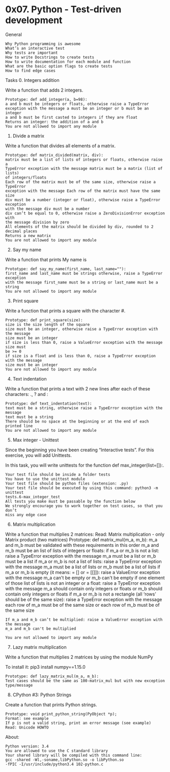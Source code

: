 0x07. Python - Test-driven development
======================================


General

    Why Python programming is awesome
    What’s an interactive test
    Why tests are important
    How to write Docstrings to create tests
    How to write documentation for each module and function
    What are the basic option flags to create tests
    How to find edge cases



Tasks
0. Integers addition

Write a function that adds 2 integers.

    Prototype: def add_integer(a, b=98):
    a and b must be integers or floats, otherwise raise a TypeError 
    exception with the message a must be an integer or b must be an integer
    a and b must be first casted to integers if they are float
    Returns an integer: the addition of a and b
    You are not allowed to import any module




1. Divide a matrix

Write a function that divides all elements of a matrix.

    Prototype: def matrix_divided(matrix, div):
    matrix must be a list of lists of integers or floats, otherwise raise a 
    TypeError exception with the message matrix must be a matrix (list of lists) 
    of integers/floats
    Each row of the matrix must be of the same size, otherwise raise a TypeError 
    exception with the message Each row of the matrix must have the same size
    div must be a number (integer or float), otherwise raise a TypeError exception 
    with the message div must be a number
    div can’t be equal to 0, otherwise raise a ZeroDivisionError exception with 
    the message division by zero
    All elements of the matrix should be divided by div, rounded to 2 decimal places
    Returns a new matrix
    You are not allowed to import any module




2. Say my name

Write a function that prints My name is <first name> <last name>

    Prototype: def say_my_name(first_name, last_name=""):
    first_name and last_name must be strings otherwise, raise a TypeError exception 
    with the message first_name must be a string or last_name must be a string
    You are not allowed to import any module




3. Print square

Write a function that prints a square with the character #.

    Prototype: def print_square(size):
    size is the size length of the square
    size must be an integer, otherwise raise a TypeError exception with the message 
    size must be an integer
    if size is less than 0, raise a ValueError exception with the message size must 
    be >= 0
    if size is a float and is less than 0, raise a TypeError exception with the message 
    size must be an integer
    You are not allowed to import any module




4. Text indentation

Write a function that prints a text with 2 new lines after each of these characters: 
., ? and :

    Prototype: def text_indentation(text):
    text must be a string, otherwise raise a TypeError exception with the message 
    text must be a string
    There should be no space at the beginning or at the end of each printed line
    You are not allowed to import any module




5. Max integer - Unittest

Since the beginning you have been creating “Interactive tests”. For this exercise, 
you will add Unittests.

In this task, you will write unittests for the function def max_integer(list=[]):.

    Your test file should be inside a folder tests
    You have to use the unittest module
    Your test file should be python files (extension: .py)
    Your test file should be executed by using this command: python3 -m unittest 
    tests.6-max_integer_test
    All tests you make must be passable by the function below
    We strongly encourage you to work together on test cases, so that you don’t 
    miss any edge case




6. Matrix multiplication

Write a function that multiplies 2 matrices:
    Read: Matrix multiplication - only Matrix product (two matrices)
    Prototype: def matrix_mul(m_a, m_b):
    m_a and m_b must be validated with these requirements in this order
    m_a and m_b must be an list of lists of integers or floats:
        if m_a or m_b is not a list: raise a TypeError exception with the 
        message m_a must be a list or m_b must be a list
        if m_a or m_b is not a list of lists: raise a TypeError exception 
        with the message m_a must be a list of lists or m_b must be a list of lists
        if m_a or m_b is empty (it means: = [] or = [[]]): raise a ValueError 
        exception with the message m_a can't be empty or m_b can't be empty
        if one element of those list of lists is not an integer or a float: 
        raise a TypeError exception with the message m_a should contain only 
        integers or floats or m_b should contain only integers or floats
        if m_a or m_b is not a rectangle (all ‘rows’ should be of the same size): 
        raise a TypeError exception with the message each row of m_a must be of the 
        same size or each row of m_b must be of the same size

    If m_a and m_b can’t be multiplied: raise a ValueError exception with the message 
    m_a and m_b can't be multiplied

    You are not allowed to import any module




7. Lazy matrix multiplication

Write a function that multiplies 2 matrices by using the module NumPy

To install it: pip3 install numpy==1.15.0

    Prototype: def lazy_matrix_mul(m_a, m_b):
    Test cases should be the same as 100-matrix_mul but with new exception type/message




8. CPython #3: Python Strings

Create a function that prints Python strings.

    Prototype: void print_python_string(PyObject *p);
    Format: see example
    If p is not a valid string, print an error message (see example)
    Read: Unicode HOWTO

About:

    Python version: 3.4
    You are allowed to use the C standard library
    Your shared library will be compiled with this command line: 
    gcc -shared -Wl,-soname,libPython.so -o libPython.so 
    -fPIC -I/usr/include/python3.4 102-python.c

